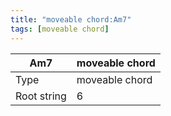 ```yaml
---
title: "moveable chord:Am7"
tags: [moveable chord]
---
```


|Am7|moveable chord|
|---|---|
|Type|moveable chord|
|Root string|6|

